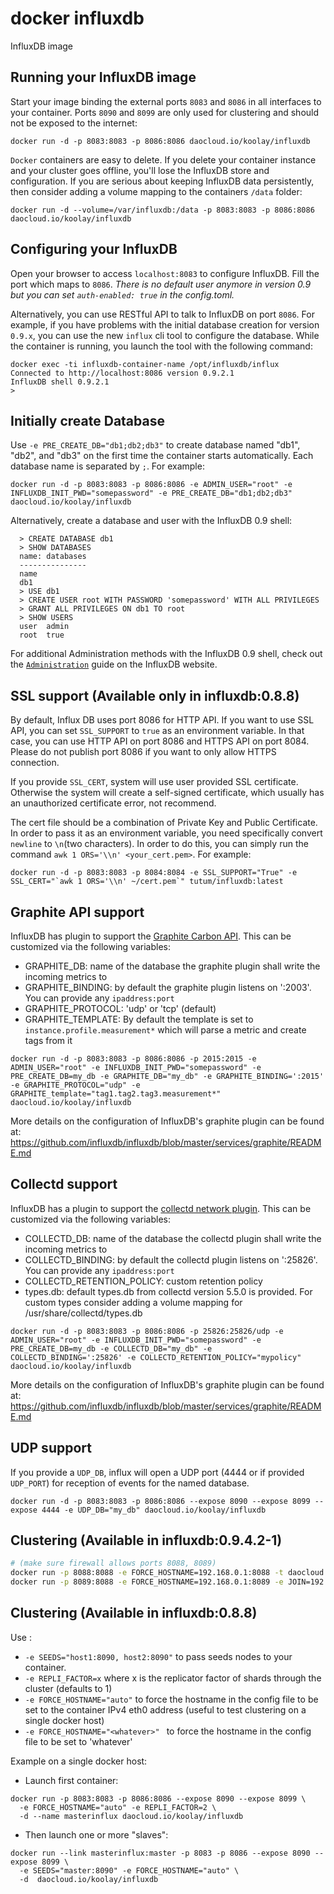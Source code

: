 docker influxdb
=====================

InfluxDB image

Running your InfluxDB image
---------------------------

Start your image binding the external ports `8083` and `8086` in all interfaces to your container. Ports `8090` and `8099` are only used for clustering and should not be exposed to the internet:

    docker run -d -p 8083:8083 -p 8086:8086 daocloud.io/koolay/influxdb

`Docker` containers are easy to delete. If you delete your container instance and your cluster goes offline, you'll lose the InfluxDB store and configuration. If you are serious about keeping InfluxDB data persistently, then consider adding a volume mapping to the containers `/data` folder:

    docker run -d --volume=/var/influxdb:/data -p 8083:8083 -p 8086:8086 daocloud.io/koolay/influxdb

Configuring your InfluxDB
-------------------------
Open your browser to access `localhost:8083` to configure InfluxDB. Fill the port which maps to `8086`. *There is no default user anymore in version 0.9 but you can set `auth-enabled: true` in the config.toml.*

Alternatively, you can use RESTful API to talk to InfluxDB on port `8086`. For example, if you have problems with the initial database creation for version `0.9.x`, you can use the new `influx` cli tool to configure the database. While the container is running, you launch the tool with the following command:

  ```
  docker exec -ti influxdb-container-name /opt/influxdb/influx
  Connected to http://localhost:8086 version 0.9.2.1
  InfluxDB shell 0.9.2.1
  >
  ```

Initially create Database
-------------------------
Use `-e PRE_CREATE_DB="db1;db2;db3"` to create database named "db1", "db2", and "db3" on the first time the container starts automatically. Each database name is separated by `;`. For example:

```docker run -d -p 8083:8083 -p 8086:8086 -e ADMIN_USER="root" -e INFLUXDB_INIT_PWD="somepassword" -e PRE_CREATE_DB="db1;db2;db3" daocloud.io/koolay/influxdb```

Alternatively, create a database and user with the InfluxDB 0.9 shell:

```
  > CREATE DATABASE db1
  > SHOW DATABASES
  name: databases
  ---------------
  name
  db1
  > USE db1
  > CREATE USER root WITH PASSWORD 'somepassword' WITH ALL PRIVILEGES
  > GRANT ALL PRIVILEGES ON db1 TO root
  > SHOW USERS
  user  admin
  root  true
```
For additional Administration methods with the InfluxDB 0.9 shell, check out the [`Administration`](https://influxdb.com/docs/v0.9/administration/administration.html) guide on the InfluxDB website.


SSL support (Available only in influxdb:0.8.8)
---------------------------------------------
By default, Influx DB uses port 8086 for HTTP API. If you want to use SSL API, you can set `SSL_SUPPORT` to `true`  as an environment variable. In that case, you can use HTTP API on port 8086 and HTTPS API on port 8084. Please do not publish port 8086 if you want to only allow HTTPS connection.

If you provide `SSL_CERT`, system will use user provided SSL certificate. Otherwise the system will create a self-signed certificate, which usually has an unauthorized certificate error, not recommend.

The cert file should be a combination of Private Key and Public Certificate. In order to pass it as an environment variable, you need specifically convert `newline` to `\n`(two characters). In order to do this, you can simply run the command `awk 1 ORS='\\n' <your_cert.pem>`. For example:

```docker run -d -p 8083:8083 -p 8084:8084 -e SSL_SUPPORT="True" -e SSL_CERT="`awk 1 ORS='\\n' ~/cert.pem`" tutum/influxdb:latest```


Graphite API support
----------------------------------------
InfluxDB has plugin to support the [Graphite Carbon API](http://graphite.readthedocs.org/en/1.0/feeding-carbon.html). This can be customized via the following variables:

- GRAPHITE_DB: name of the database the graphite plugin shall write the incoming metrics to
- GRAPHITE_BINDING: by default the graphite plugin listens on ':2003'. You can provide any `ipaddress:port`
- GRAPHITE_PROTOCOL: 'udp' or 'tcp' (default)
- GRAPHITE_TEMPLATE: By default the template is set to `instance.profile.measurement*` which will parse a metric and create tags from it

```docker run -d -p 8083:8083 -p 8086:8086 -p 2015:2015 -e ADMIN_USER="root" -e INFLUXDB_INIT_PWD="somepassword" -e PRE_CREATE_DB=my_db -e GRAPHITE_DB="my_db" -e GRAPHITE_BINDING=':2015' -e GRAPHITE_PROTOCOL="udp" -e GRAPHITE_template="tag1.tag2.tag3.measurement*" daocloud.io/koolay/influxdb```

More details on the configuration of InfluxDB's graphite plugin can be found at: https://github.com/influxdb/influxdb/blob/master/services/graphite/README.md


Collectd support
----------------------------------------
InfluxDB has a plugin to support the [collectd network plugin](https://collectd.org/wiki/index.php/Plugin:Network). This can be customized via the following variables:

- COLLECTD_DB: name of the database the collectd plugin shall write the incoming metrics to
- COLLECTD_BINDING: by default the collectd plugin listens on ':25826'. You can provide any `ipaddress:port`
- COLLECTD_RETENTION_POLICY: custom retention policy
- types.db: default types.db from collectd version 5.5.0 is provided. For custom types consider adding a volume mapping for /usr/share/collectd/types.db

```docker run -d -p 8083:8083 -p 8086:8086 -p 25826:25826/udp -e ADMIN_USER="root" -e INFLUXDB_INIT_PWD="somepassword" -e PRE_CREATE_DB=my_db -e COLLECTD_DB="my_db" -e COLLECTD_BINDING=':25826' -e COLLECTD_RETENTION_POLICY="mypolicy" daocloud.io/koolay/influxdb```

More details on the configuration of InfluxDB's graphite plugin can be found at: https://github.com/influxdb/influxdb/blob/master/services/graphite/README.md


UDP support
----------------------------------------
If you provide a `UDP_DB`, influx will open a UDP port (4444 or if provided `UDP_PORT`) for reception of events for the named database.

```docker run -d -p 8083:8083 -p 8086:8086 --expose 8090 --expose 8099 --expose 4444 -e UDP_DB="my_db" daocloud.io/koolay/influxdb```

Clustering (Available in influxdb:0.9.4.2-1)
----------------------------------------

```bash
# (make sure firewall allows ports 8088, 8089)
docker run -p 8088:8088 -e FORCE_HOSTNAME=192.168.0.1:8088 -t daocloud.io/koolay/influxdb
docker run -p 8089:8088 -e FORCE_HOSTNAME=192.168.0.1:8089 -e JOIN=192.168.0.1:8088 -t daocloud.io/koolay/influxdb
```


Clustering (Available in influxdb:0.8.8)
----------------------------------------
Use :

* `-e SEEDS="host1:8090, host2:8090"` to pass seeds nodes to your container.
* `-e REPLI_FACTOR=x` where x is the replicator factor of shards through the cluster (defaults to 1)
* `-e FORCE_HOSTNAME="auto"` to force the hostname in the config file to be set to the container IPv4 eth0 address (useful to test clustering on a single docker host)
* `-e FORCE_HOSTNAME="<whatever>" ` to force the hostname in the config file to be set to 'whatever'

Example on a single docker host:

* Launch first container:
```
docker run -p 8083:8083 -p 8086:8086 --expose 8090 --expose 8099 \
  -e FORCE_HOSTNAME="auto" -e REPLI_FACTOR=2 \
  -d --name masterinflux daocloud.io/koolay/influxdb
```
* Then launch one or more "slaves":
```
docker run --link masterinflux:master -p 8083 -p 8086 --expose 8090 --expose 8099 \
  -e SEEDS="master:8090" -e FORCE_HOSTNAME="auto" \
  -d  daocloud.io/koolay/influxdb
```
